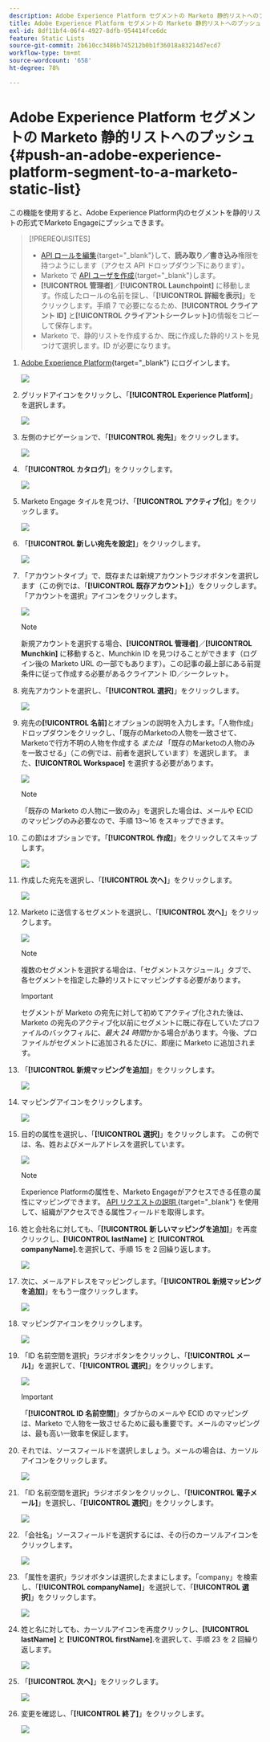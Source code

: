 ```yaml
---
description: Adobe Experience Platform セグメントの Marketo 静的リストへのプッシュ - Marketo ドキュメント - 製品ドキュメント
title: Adobe Experience Platform セグメントの Marketo 静的リストへのプッシュ
exl-id: 8df11bf4-06f4-4927-8dfb-954414fce6dc
feature: Static Lists
source-git-commit: 2b610cc3486b745212b0b1f36018a83214d7ecd7
workflow-type: tm+mt
source-wordcount: '658'
ht-degree: 78%

---
```


# Adobe Experience Platform セグメントの Marketo 静的リストへのプッシュ {#push-an-adobe-experience-platform-segment-to-a-marketo-static-list}

この機能を使用すると、Adobe Experience Platform内のセグメントを静的リストの形式でMarketo Engageにプッシュできます。

>[!PREREQUISITES]
>
>* [API ロールを編集](/help/marketo/product-docs/administration/users-and-roles/create-delete-edit-and-change-a-user-role.md#edit-an-existing-role){target="_blank"}して、**読み取り／書き込み**&#x200B;権限を持つようにします（アクセス API ドロップダウン下にあります）。
>* Marketo で [API ユーザを作成](/help/marketo/product-docs/administration/users-and-roles/create-an-api-only-user.md){target="_blank"}します。
>* **[!UICONTROL 管理者]**／**[!UICONTROL Launchpoint]** に移動します。作成したロールの名前を探し、「**[!UICONTROL 詳細を表示]**」をクリックします。手順 7 で必要になるため、**[!UICONTROL クライアント ID]** と&#x200B;**[!UICONTROL クライアントシークレット]**&#x200B;の情報をコピーして保存します。
>* Marketo で、静的リストを作成するか、既に作成した静的リストを見つけて選択します。ID が必要になります。

1. [Adobe Experience Platform](https://experience.adobe.com/){target="_blank"} にログインします。

   ![](assets/push-an-adobe-experience-platform-segment-1.png)

1. グリッドアイコンをクリックし、「**[!UICONTROL Experience Platform]**」を選択します。

   ![](assets/push-an-adobe-experience-platform-segment-2.png)

1. 左側のナビゲーションで、「**[!UICONTROL 宛先]**」をクリックします。

   ![](assets/push-an-adobe-experience-platform-segment-3.png)

1. 「**[!UICONTROL カタログ]**」をクリックします。

   ![](assets/push-an-adobe-experience-platform-segment-4.png)

1. Marketo Engage タイルを見つけ、「**[!UICONTROL アクティブ化]**」をクリックします。

   ![](assets/push-an-adobe-experience-platform-segment-5.png)

1. 「**[!UICONTROL 新しい宛先を設定]**」をクリックします。

   ![](assets/push-an-adobe-experience-platform-segment-6.png)


1. 「アカウントタイプ」で、既存または新規アカウントラジオボタンを選択します（この例では、「**[!UICONTROL 既存アカウント]**」）をクリックします。「アカウントを選択」アイコンをクリックします。

   ![](assets/push-an-adobe-experience-platform-segment-7.png)

   >[!NOTE]
   >
   >新規アカウントを選択する場合、**[!UICONTROL 管理者]**／**[!UICONTROL Munchkin]** に移動すると、Munchkin ID を見つけることができます（ログイン後の Marketo URL の一部でもあります）。この記事の最上部にある前提条件に従って作成する必要があるクライアント ID／シークレット。

1. 宛先アカウントを選択し、「**[!UICONTROL 選択]**」をクリックします。

   ![](assets/push-an-adobe-experience-platform-segment-8.png)

1. 宛先の&#x200B;**[!UICONTROL 名前]**&#x200B;とオプションの説明を入力します。「人物作成」ドロップダウンをクリックし、「既存のMarketoの人物を一致させて、Marketoで行方不明の人物を作成する _または_ 「既存のMarketoの人物のみを一致させる」（この例では、前者を選択しています）を選択します。 また、**[!UICONTROL Workspace]** を選択する必要があります。

   ![](assets/push-an-adobe-experience-platform-segment-9.png)

   >[!NOTE]
   >
   >「既存の Marketo の人物に一致のみ」を選択した場合は、メールや ECID のマッピングのみ必要なので、手順 13～16 をスキップできます。

1. この節はオプションです。「**[!UICONTROL 作成]**」をクリックしてスキップします。

   ![](assets/push-an-adobe-experience-platform-segment-10.png)

1. 作成した宛先を選択し、「**[!UICONTROL 次へ]**」をクリックします。

   ![](assets/push-an-adobe-experience-platform-segment-11.png)

1. Marketo に送信するセグメントを選択し、「**[!UICONTROL 次へ]**」をクリックします。

   ![](assets/push-an-adobe-experience-platform-segment-12.png)

   >[!NOTE]
   >
   >複数のセグメントを選択する場合は、「セグメントスケジュール」タブで、各セグメントを指定した静的リストにマッピングする必要があります。

   >[!IMPORTANT]
   >
   >セグメントが Marketo の宛先に対して初めてアクティブ化された後は、Marketo の宛先のアクティブ化以前にセグメントに既に存在していたプロファイルのバックフィルに、_最大 24 時間_&#x200B;かかる場合があります。今後、プロファイルがセグメントに追加されるたびに、即座に Marketo に追加されます。

1. 「**[!UICONTROL 新規マッピングを追加]**」をクリックします。

   ![](assets/push-an-adobe-experience-platform-segment-13.png)

1. マッピングアイコンをクリックします。

   ![](assets/push-an-adobe-experience-platform-segment-14.png)

1. 目的の属性を選択し、「**[!UICONTROL 選択]**」をクリックします。 この例では、名、姓およびメールアドレスを選択しています。

   ![](assets/push-an-adobe-experience-platform-segment-15.png)

   >[!NOTE]
   >
   >Experience Platformの属性を、Marketo Engageがアクセスできる任意の属性にマッピングできます。 [API リクエストの説明 ](https://experienceleague.adobe.com/en/docs/marketo-developer/marketo/rest/lead-database/lead-database#describe){target="_blank"} を使用して、組織がアクセスできる属性フィールドを取得します。

1. 姓と会社名に対しても、「**[!UICONTROL 新しいマッピングを追加]**」を再度クリックし、**[!UICONTROL lastName]** と **[!UICONTROL companyName]**.を選択して、手順 15 を 2 回繰り返します。

   ![](assets/push-an-adobe-experience-platform-segment-16.png)

1. 次に、メールアドレスをマッピングします。「**[!UICONTROL 新規マッピングを追加]**」をもう一度クリックします。

   ![](assets/push-an-adobe-experience-platform-segment-17.png)

1. マッピングアイコンをクリックします。

   ![](assets/push-an-adobe-experience-platform-segment-18.png)

1. 「ID 名前空間を選択」ラジオボタンをクリックし、「**[!UICONTROL メール]**」を選択して、「**[!UICONTROL 選択]**」をクリックします。

   ![](assets/push-an-adobe-experience-platform-segment-19.png)

   >[!IMPORTANT]
   >
   >「**[!UICONTROL ID 名前空間]**」タブからのメールや ECID のマッピングは、Marketo で人物を一致させるために最も重要です。メールのマッピングは、最も高い一致率を保証します。

1. それでは、ソースフィールドを選択しましょう。メールの場合は、カーソルアイコンをクリックします。

   ![](assets/push-an-adobe-experience-platform-segment-20.png)

1. 「ID 名前空間を選択」ラジオボタンをクリックし、「**[!UICONTROL 電子メール]**」を選択し、「**[!UICONTROL 選択]**」をクリックします。

   ![](assets/push-an-adobe-experience-platform-segment-21.png)

1. 「会社名」ソースフィールドを選択するには、その行のカーソルアイコンをクリックします。

   ![](assets/push-an-adobe-experience-platform-segment-22.png)

1. 「属性を選択」ラジオボタンは選択したままにします。「company」を検索し、「**[!UICONTROL companyName]**」を選択して、「**[!UICONTROL 選択]**」をクリックします。

   ![](assets/push-an-adobe-experience-platform-segment-23.png)

1. 姓と名に対しても、カーソルアイコンを再度クリックし、**[!UICONTROL lastName]** と **[!UICONTROL firstName]**.を選択して、手順 23 を 2 回繰り返します。

   ![](assets/push-an-adobe-experience-platform-segment-24.png)

1. 「**[!UICONTROL 次へ]**」をクリックします。

   ![](assets/push-an-adobe-experience-platform-segment-25.png)

1. 変更を確認し、「**[!UICONTROL 終了]**」をクリックします。

   ![](assets/push-an-adobe-experience-platform-segment-26.png)

